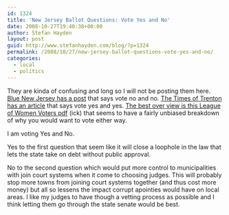```yaml
---
id: 1324
title: 'New Jersey Ballot Questions: Vote Yes and No'
date: 2008-10-27T19:40:38+00:00
author: Stefan Hayden
layout: post
guid: http://www.stefanhayden.com/blog/?p=1324
permalink: /2008/10/27/new-jersey-ballot-questions-vote-yes-and-no/
categories:
  - local
  - politics
---
```

They are kinda of confusing and long so I will not be posting them here. <a href="http://www.bluejersey.com/showDiary.do?diaryId=9300">Blue New Jersey has a post</a> that says vote no and no. <a href="http://www.nj.com/opinion/times/editorials/index.ssf?/base/news-0/122508031975930.xml&coll=5">The Times of Trenton has an article</a> that says vote yes and yes. <a href="http://www.lwvnj.org/VotersService/2008-1104_Ballot%20Questions.pdf">The best over view is this League of Women Voters pdf</a> (ick) that seems to have a fairly unbiased breakdown of why you would want to vote either way.

I am voting Yes and No. 

Yes to the first question that seem like it will close a loophole in the law that lets the state take on debt without public approval. 

No to the second question which would put more control to municipalities with join court systems when it come to choosing judges. This will probably stop more towns from joining court systems together (and thus cost more money) but all so lessens the impact corrupt apointies would have on local areas. I like my judges to have though a vetting process as possible and I think letting them go through the state senate would be best.